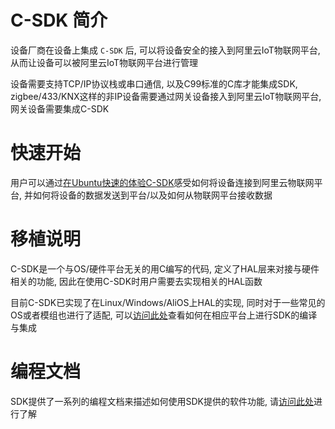 # C-SDK 简介

设备厂商在设备上集成 `C-SDK` 后, 可以将设备安全的接入到阿里云IoT物联网平台, 从而让设备可以被阿里云IoT物联网平台进行管理

设备需要支持TCP/IP协议栈或串口通信, 以及C99标准的C库才能集成SDK, zigbee/433/KNX这样的非IP设备需要通过网关设备接入到阿里云IoT物联网平台, 网关设备需要集成C-SDK

# 快速开始

用户可以通过[在Ubuntu快速的体验C-SDK](https://help.aliyun.com/document_detail/96624.html)感受如何将设备连接到阿里云物联网平台, 并如何将设备的数据发送到平台/以及如何从物联网平台接收数据

# 移植说明
C-SDK是一个与OS/硬件平台无关的用C编写的代码, 定义了HAL层来对接与硬件相关的功能, 因此在使用C-SDK时用户需要去实现相关的HAL函数

目前C-SDK已实现了在Linux/Windows/AliOS上HAL的实现, 同时对于一些常见的OS或者模组也进行了适配, 可以[访问此处](https://help.aliyun.com/document_detail/97557.html)查看如何在相应平台上进行SDK的编译与集成

# 编程文档

SDK提供了一系列的编程文档来描述如何使用SDK提供的软件功能, 请[访问此处](https://help.aliyun.com/document_detail/96627.html)进行了解
